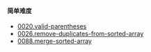#### 简单难度
- [0020.valid-parentheses](./doc/valid-parentheses.md)
- [0026.remove-duplicates-from-sorted-array](./doc/remove-duplicates-from-sorted-array.md)
- [0088.merge-sorted-array](./doc/merge-sorted-array.md)
